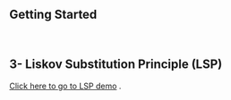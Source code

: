 ## Getting Started

<br/>

## 3- Liskov Substitution Principle (LSP)

[Click here to go to LSP demo](https://github.com/CodingF0X/Solid-Principles/blob/Liskov-Substitute-Principle/src/liskov_subtitution/LSP%20and%20Eample%20Scenario.MD) .
